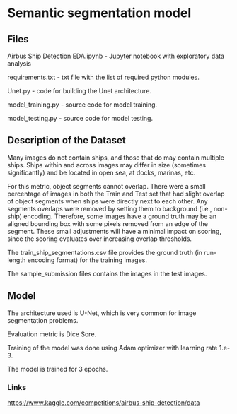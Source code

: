 # Semantic segmentation model
## Files
Airbus Ship Detection EDA.ipynb - Jupyter notebook with exploratory data analysis

requirements.txt - txt file with the list of required python modules.

Unet.py - code for building the Unet architecture.

model_training.py - source code for model training.

model_testing.py - source code for model testing.
## Description of the Dataset
Many images do not contain ships, and those that do may contain multiple ships. Ships within and across images may differ in size (sometimes significantly) and be located in open sea, at docks, marinas, etc.

For this metric, object segments cannot overlap. There were a small percentage of images in both the Train and Test set that had slight overlap of object segments when ships were directly next to each other. Any segments overlaps were removed by setting them to background (i.e., non-ship) encoding. Therefore, some images have a ground truth may be an aligned bounding box with some pixels removed from an edge of the segment. These small adjustments will have a minimal impact on scoring, since the scoring evaluates over increasing overlap thresholds.

The train_ship_segmentations.csv file provides the ground truth (in run-length encoding format) for the training images.

The sample_submission files contains the images in the test images.

## Model
The architecture used is U-Net, which is very common for image segmentation problems.

Evaluation metric is Dice Sore.

Training of the model was done using Adam optimizer with learning rate 1.e-3.

The model is trained for 3 epochs.

### Links
https://www.kaggle.com/competitions/airbus-ship-detection/data
